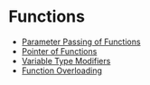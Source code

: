 # Functions

* [Parameter Passing of Functions](./chapter_07_01.md) 
&nbsp;
* [Pointer of Functions](./chapter_07_02.md)
&nbsp;
* [Variable Type Modifiers](./chapter_07_03.md)
&nbsp;
* [Function Overloading](./chapter_07_04.md)